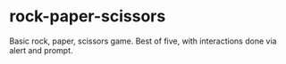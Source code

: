 # rock-paper-scissors
Basic rock, paper, scissors game. Best of five, with interactions done via alert and prompt.
